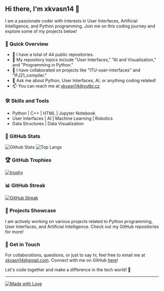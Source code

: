 ## Hi there, I'm xkvasn14 👋

I am a passionate coder with interests in User Interfaces, Artificial Intelligence, and Python programming. Join me on this coding journey and explore some of my projects below!

### 🚀 Quick Overview

- 🔭 I have a total of 44 public repositories.
- 🌱 My repository topics include "User Interfaces," "AI and Visualization," and "Programming in Python."
- 👯 I have collaborated on projects like "ITU-user-interfaces" and "IFJ21_compiler."
- 💬 Ask me about Python, User Interfaces, AI, or anything coding related!
- 📫 You can reach me at xkvasn14@vutbr.cz

### 🛠️ Skills and Tools

- Python | C++ | HTML | Jupyter Notebook
- User Interfaces | AI | Machine Learning | Robotics
- Data Structures | Data Visualization

### 🌟 GitHub Stats

![Github Stats](https://github-readme-stats.vercel.app/api?username=xkvasn14)
![Top Langs](https://github-readme-stats.vercel.app/api/top-langs/?username=xkvasn14)

### 🏆 GitHub Trophies

[![trophy](https://github-profile-trophy.vercel.app/?username=xkvasn14)](https://github.com/xkvasn14)

### 📊 GitHub Streak

[![GitHub Streak](https://streak-stats.demolab.com/?user=xkvasn14)](https://git.io/streak-stats)

### 🚀 Projects Showcase

I am actively working on various projects related to Python programming, User Interfaces, and Artificial Intelligence. Check out my GitHub repositories for more!

### 📧 Get in Touch

For collaborations, questions, or just to say hi, feel free to email me at xkvasn14@gmail.com. Connect with me on GitHub [here](https://github.com/xkvasn14)!

Let's code together and make a difference in the tech world! 🚀

---

[![Made with Love](https://img.shields.io/badge/Made%20with-Love-1f425f.svg)](https://GitHub.com/xkvasn14/)

